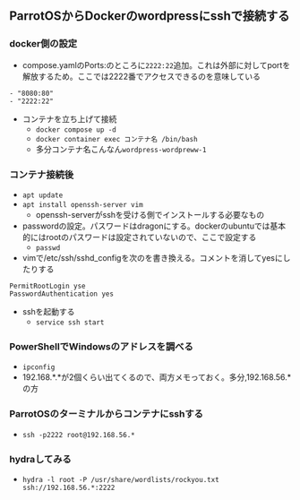 ## ParrotOSからDockerのwordpressにsshで接続する
### docker側の設定
- compose.yamlのPorts:のところに`2222:22`追加。これは外部に対してportを解放するため。ここでは2222番でアクセスできるのを意味している
```
- "8080:80"
- "2222:22"
```
- コンテナを立ち上げて接続
  - `docker compose up -d`
  - `docker container exec コンテナ名 /bin/bash`
  - 多分コンテナ名こんなん`wordpress-wordpreww-1`

### コンテナ接続後
- `apt update`
- `apt install openssh-server vim`
  - openssh-serverがsshを受ける側でインストールする必要なもの 
- passwordの設定。パスワードはdragonにする。dockerのubuntuでは基本的にはrootのパスワードは設定されていないので、ここで設定する
  - `passwd`
- vimで/etc/ssh/sshd_configを次のを書き換える。コメントを消してyesにしたりする
```
PermitRootLogin yse
PasswordAuthentication yes
```
- sshを起動する
  - `service ssh start`
 
### PowerShellでWindowsのアドレスを調べる
- `ipconfig`
- 192.168.*.*が2個くらい出てくるので、両方メモっておく。多分,192.168.56.*の方

### ParrotOSのターミナルからコンテナにsshする
- `ssh -p2222 root@192.168.56.*`

### hydraしてみる
- `hydra -l root -P /usr/share/wordlists/rockyou.txt ssh://192.168.56.*:2222`
